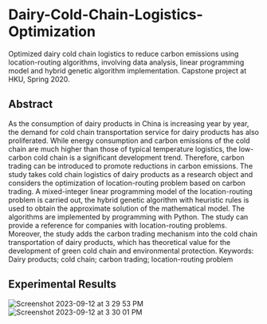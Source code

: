 # Dairy-Cold-Chain-Logistics-Optimization
Optimized dairy cold chain logistics to reduce carbon emissions using location-routing algorithms, involving data analysis, linear programming model and hybrid genetic algorithm implementation.
Capstone project at HKU, Spring 2020.

## Abstract
As the consumption of dairy products in China is increasing year by year, the demand for cold chain transportation service for dairy products has also proliferated. While energy consumption and carbon emissions of the cold chain are much higher than those of typical temperature logistics, the low-carbon cold chain is a significant development trend. Therefore, carbon trading can be introduced to promote reductions in carbon emissions.
The study takes cold chain logistics of dairy products as a research object and considers the optimization of location-routing problem based on carbon trading. A mixed-integer linear programming model of the location-routing problem is carried out, the hybrid genetic algorithm with heuristic rules is used to obtain the approximate solution of the mathematical model. The algorithms are implemented by programming with Python. The study can provide a reference for companies with location-routing problems. Moreover, the study adds the carbon trading mechanism into the cold chain transportation of dairy products, which has theoretical value for the development of green cold chain and environmental protection.
Keywords: Dairy products; cold chain; carbon trading; location-routing problem

## Experimental Results
![Screenshot 2023-09-12 at 3 29 53 PM](https://github.com/yunke-l/Dairy-Cold-Chain-Logistics-Optimization/assets/66773247/a11709ed-a2aa-4121-945a-21d193ada36a)
![Screenshot 2023-09-12 at 3 30 01 PM](https://github.com/yunke-l/Dairy-Cold-Chain-Logistics-Optimization/assets/66773247/80c32c97-decd-4ba4-91f7-d4ab85fb6f61)


